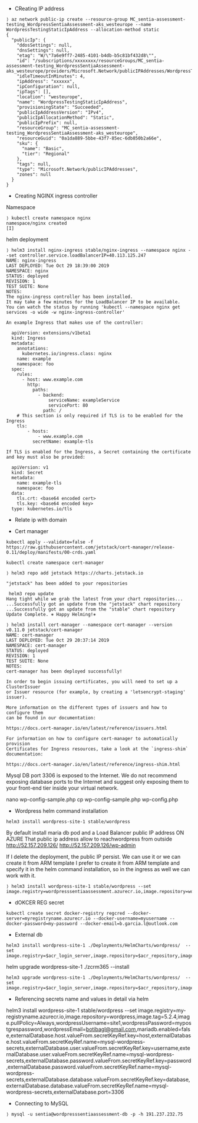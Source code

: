
- CReating IP address
```
⟩ az network public-ip create --resource-group MC_sentia-assessment-testing_WordpressSentiaAssessment-aks_westeurope --name WordpressTestingStaticIpAddress --allocation-method static
{
  "publicIp": {
    "ddosSettings": null,
    "dnsSettings": null,
    "etag": "W/\"7a6e9ff7-2485-4101-b4db-b5c81bf432d8\"",
    "id": "/subscriptions/xxxxxxxx/resourceGroups/MC_sentia-assessment-testing_WordpressSentiaAssessment-aks_westeurope/providers/Microsoft.Network/publicIPAddresses/WordpressTestingStaticIpAddress",
    "idleTimeoutInMinutes": 4,
    "ipAddress": "xxxxxx",
    "ipConfiguration": null,
    "ipTags": [],
    "location": "westeurope",
    "name": "WordpressTestingStaticIpAddress",
    "provisioningState": "Succeeded",
    "publicIpAddressVersion": "IPv4",
    "publicIpAllocationMethod": "Static",
    "publicIpPrefix": null,
    "resourceGroup": "MC_sentia-assessment-testing_WordpressSentiaAssessment-aks_westeurope",
    "resourceGuid": "0a1da889-5bbe-43f7-85ec-6db850b2a66e",
    "sku": {
      "name": "Basic",
      "tier": "Regional"
    },
    "tags": null,
    "type": "Microsoft.Network/publicIPAddresses",
    "zones": null
  }
}
```

- Creating NGINX ingress controller

Namespace
```
⟩ kubectl create namespace nginx
namespace/nginx created
[I] 

```
helm deployment

```
⟩ helm3 install nginx-ingress stable/nginx-ingress --namespace nginx --set controller.service.loadBalancerIP=40.113.125.247 
NAME: nginx-ingress
LAST DEPLOYED: Tue Oct 29 18:39:00 2019
NAMESPACE: nginx
STATUS: deployed
REVISION: 1
TEST SUITE: None
NOTES:
The nginx-ingress controller has been installed.
It may take a few minutes for the LoadBalancer IP to be available.
You can watch the status by running 'kubectl --namespace nginx get services -o wide -w nginx-ingress-controller'

An example Ingress that makes use of the controller:

  apiVersion: extensions/v1beta1
  kind: Ingress
  metadata:
    annotations:
      kubernetes.io/ingress.class: nginx
    name: example
    namespace: foo
  spec:
    rules:
      - host: www.example.com
        http:
          paths:
            - backend:
                serviceName: exampleService
                servicePort: 80
              path: /
    # This section is only required if TLS is to be enabled for the Ingress
    tls:
        - hosts:
            - www.example.com
          secretName: example-tls

If TLS is enabled for the Ingress, a Secret containing the certificate and key must also be provided:

  apiVersion: v1
  kind: Secret
  metadata:
    name: example-tls
    namespace: foo
  data:
    tls.crt: <base64 encoded cert>
    tls.key: <base64 encoded key>
  type: kubernetes.io/tls
```

- Relate ip with domain

- Cert manager 


```
kubectl apply --validate=false -f https://raw.githubusercontent.com/jetstack/cert-manager/release-0.11/deploy/manifests/00-crds.yaml
```
```
kubectl create namespace cert-manager
```
```
⟩ helm3 repo add jetstack https://charts.jetstack.io
  
"jetstack" has been added to your repositories
```
```
 helm3 repo update
Hang tight while we grab the latest from your chart repositories...
...Successfully got an update from the "jetstack" chart repository
...Successfully got an update from the "stable" chart repository
Update Complete. ⎈ Happy Helming!⎈ 
```
```
⟩ helm3 install cert-manager --namespace cert-manager --version v0.11.0 jetstack/cert-manager
NAME: cert-manager
LAST DEPLOYED: Tue Oct 29 20:37:14 2019
NAMESPACE: cert-manager
STATUS: deployed
REVISION: 1
TEST SUITE: None
NOTES:
cert-manager has been deployed successfully!

In order to begin issuing certificates, you will need to set up a ClusterIssuer
or Issuer resource (for example, by creating a 'letsencrypt-staging' issuer).

More information on the different types of issuers and how to configure them
can be found in our documentation:

https://docs.cert-manager.io/en/latest/reference/issuers.html

For information on how to configure cert-manager to automatically provision
Certificates for Ingress resources, take a look at the `ingress-shim`
documentation:

https://docs.cert-manager.io/en/latest/reference/ingress-shim.html

```

Mysql DB port 3306 is exposed to the Internet. We do not recommend exposing database ports to the Internet and suggest only exposing them to your front-end tier inside your virtual network.

nano wp-config-sample.php
cp wp-config-sample.php wp-config.php




- Wordpress helm command installation


```
helm3 install wordpress-site-1 stable/wordpress
```
By default install maria db pod
and a Load Balancer public IP address ON AZURE
That public ip address allow to reachwordpress from
outside
http://52.157.209.126/
http://52.157.209.126/wp-admin

If I delete the deployment, the public IP persist.
We can use it or we can create it from ARM template
I prefer to create it from ARM template and specify it 
in the helm command installation, so in the ingress as well
we can work with it.

```
⟩ helm3 install wordpress-site-1 stable/wordpress --set image.registry=wordpresssentiaassessment.azurecr.io,image.repository=wordpress,image.tag=5.2.4

```

- dOKCER REG secret
```
kubectl create secret docker-registry regcred --docker-server=myregistryname.azurecr.io --docker-username=myusername --docker-password=my-password --docker-email=b.garcia.l@outlook.com

```


- External db

```
helm3 install wordpress-site-1 ./Deployments/HelmCharts/wordpress/  --set image.registry=$acr_login_server,image.repository=$acr_repository,image.tag=5.2.4,image.pullPolicy=Always,wordpressUsername=$wordpressUsername,wordpressPassword=$wordpressPassword,wordpressEmail=$wordpressEmail,mariadb.enabled=false,externalDatabase.host=$database_host,externalDatabase.user=database_user,externalDatabase.password=database_password,externalDatabase.database=$database_name,externalDatabase.port=3306

```

helm upgrade wordpress-site-1 ./zcrm365 --install

```
helm3 upgrade wordpress-site-1 ./Deployments/HelmCharts/wordpress/  --set image.registry=$acr_login_server,image.repository=$acr_repository,image.tag=5.2.4,image.pullPolicy=Always,wordpressUsername=$wordpressUsername,wordpressPassword=$wordpressPassword,wordpressEmail=$wordpressEmail,mariadb.enabled=false,externalDatabase.host=$database_host,externalDatabase.user=database_user,externalDatabase.password=database_password,externalDatabase.database=$database_name,externalDatabase.port=3306

```

- Referencing secrets name and values in detail via helm



helm3 install wordpress-site-1 stable/wordpress --set image.registry=my-registryname.azurecr.io,image.repository=wordpress,image.tag=5.2.4,image.pullPolicy=Always,wordpressUsername=site1,wordpressPassword=mypostgrespassword,wordpressEmail=botibagl@gmail.com,mariadb.enabled=false,externalDatabase.host.valueFrom.secretKeyRef.key=host,externalDatabase.host.valueFrom.secretKeyRef.name=mysql-wordpress-secrets,externalDatabase.user.valueFrom.secretKeyRef.key=username,externalDatabase.user.valueFrom.secretKeyRef.name=mysql-wordpress-secrets,externalDatabase.password.valueFrom.secretKeyRef.key=password,externalDatabase.password.valueFrom.secretKeyRef.name=mysql-wordpress-secrets,externalDatabase.database.valueFrom.secretKeyRef.key=database,externalDatabase.database.valueFrom.secretKeyRef.name=mysql-wordpress-secrets,externalDatabase.port=3306

- Connecting to MySQL

```
⟩ mysql -u sentia@wordpresssentiaassessment-db -p -h 191.237.232.75
```